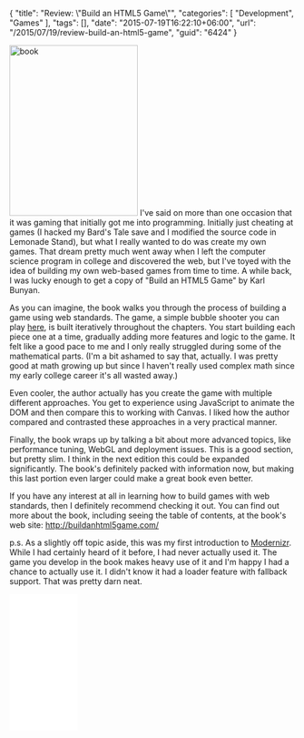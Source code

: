 {
	"title": "Review: \\\"Build an HTML5 Game\\\"",
	"categories": [
		"Development",
		"Games"
	],
	"tags": [],
	"date": "2015-07-19T16:22:10+06:00",
	"url": "/2015/07/19/review-build-an-html5-game",
	"guid": "6424"
}

<img src="http://static.raymondcamden.com/images/wp-content/uploads/2015/07/book.jpg" alt="book" width="226" height="300" class="alignleft size-full wp-image-6425" /> I've said on more than one occasion that it was gaming that initially got me into programming. Initially just cheating at games (I hacked my Bard's Tale save and I modified the source code in Lemonade Stand), but what I really wanted to do was create my own games. That dream pretty much went away when I left the computer science program in college and discovered the web, but I've toyed with the idea of building my own web-based games from time to time. A while back, I was lucky enough to get a copy of "Build an HTML5 Game" by Karl Bunyan. 

<!--more-->

As you can imagine, the book walks you through the process of building a game using web standards. The game, a simple bubble shooter you can play <a href="http://buildanhtml5game.com/?page_id=20">here</a>, is built iteratively throughout the chapters. You start building each piece one at a time, gradually adding more features and logic to the game. It felt like a good pace to me and I only really struggled during some of the mathematical parts. (I'm a bit ashamed to say that, actually. I was pretty good at math growing up but since I haven't really used complex math since my early college career it's all wasted away.) 

Even cooler, the author actually has you create the game with multiple different approaches. You get to experience using JavaScript to animate the DOM and then compare this to working with Canvas. I liked how the author compared and contrasted these approaches in a very practical manner.

Finally, the book wraps up by talking a bit about more advanced topics, like performance tuning, WebGL and deployment issues. This is a good section, but pretty slim. I think in the next edition this could be expanded significantly. The book's definitely packed with information now, but making this last portion even larger could make a great book even better. 

If you have any interest at all in learning how to build games with web standards, then I definitely recommend checking it out. You can find out more about the book, including seeing the table of contents, at the book's web site: <a href="http://buildanhtml5game.com/">http://buildanhtml5game.com/</a>

p.s. As a slightly off topic aside, this was my first introduction to <a href="http://modernizr.com/">Modernizr</a>. While I had certainly heard of it before, I had never actually used it. The game you develop in the book makes heavy use of it and I'm happy I had a chance to actually use it. I didn't know it had a loader feature with fallback support. That was pretty darn neat.

<iframe style="width:120px;height:240px;" marginwidth="0" marginheight="0" scrolling="no" frameborder="0" src="//ws-na.amazon-adsystem.com/widgets/q?ServiceVersion=20070822&OneJS=1&Operation=GetAdHtml&MarketPlace=US&source=ac&ref=tf_til&ad_type=product_link&tracking_id=raymondcamden-20&marketplace=amazon&region=US&placement=1593275757&asins=1593275757&linkId=CZW66LERCBO724WG&show_border=true&link_opens_in_new_window=false">
</iframe>
